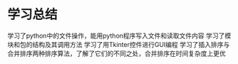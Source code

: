 # 学习总结

学习了python中的文件操作，能用python程序写入文件和读取文件内容
学习了模块和包的结构及其调用方法
学习了用Tkinter控件进行GUI编程
学习了插入排序与合并排序两种排序算法，了解了它们的不同之处，合并排序在时间复杂度上更优
